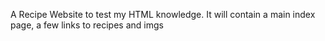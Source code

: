 A Recipe Website to test my HTML knowledge. It will contain a main index page, a few links to recipes and imgs